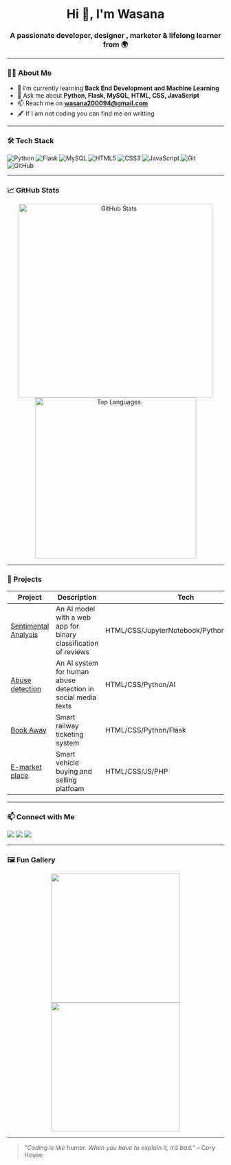 <h1 align="center">Hi 👋, I'm Wasana</h1>
<h3 align="center">A passionate developer, designer , marketer & lifelong learner from 🌍</h3>

---

### 👩‍💻 About Me

- 🌱 I’m currently learning **Back End Development and Machine Learning**
- 💬 Ask me about **Python, Flask, MySQL, HTML, CSS, JavaScript**
- 📫 Reach me on **wasana200094@gmail.com**
- 🖋️ If I am not coding you can find me on writting

---

### 🛠️ Tech Stack

![Python](https://img.shields.io/badge/-Python-333333?style=flat&logo=python)
![Flask](https://img.shields.io/badge/-Flask-333333?style=flat&logo=flask)
![MySQL](https://img.shields.io/badge/-MySQL-333333?style=flat&logo=mysql)
![HTML5](https://img.shields.io/badge/-HTML5-333333?style=flat&logo=html5)
![CSS3](https://img.shields.io/badge/-CSS3-333333?style=flat&logo=css3)
![JavaScript](https://img.shields.io/badge/-JavaScript-333333?style=flat&logo=javascript)
![Git](https://img.shields.io/badge/-Git-333333?style=flat&logo=git)
![GitHub](https://img.shields.io/badge/-GitHub-333333?style=flat&logo=github)

---

### 📈 GitHub Stats

<p align="center">
  <img src="https://github-readme-stats.vercel.app/api?username=wasanapelawaththa&show_icons=true&theme=radical" alt="GitHub Stats" width="450"/>
  <img src="https://github-readme-stats.vercel.app/api/top-langs/?username=wasanapelawaththa&layout=compact&theme=radical" alt="Top Languages" width="375"/>
</p>

---

### 🚀 Projects

| Project | Description | Tech |
|--------|-------------|------|
| [Sentimental Analysis](https://github.com/wasanapelawaththa/Sentimental-Analysis-Project.git) | An AI model with a web app for binary classification of reviews | HTML/CSS/JupyterNotebook/Python/MSAzure/AI |
| [Abuse detection](https://github.com/wasanapelawaththa/Implicit-Human-abuse-Detection-in-Social-Media-Texts.git) | An AI system for human abuse detection in social media texts | HTML/CSS/Python/AI |
| [Book Away](https://github.com/wasanapelawaththa/Railway-e-ticketing-system) |Smart railway ticketing system | HTML/CSS/Python/Flask |
| [E-market place](https://github.com/wasanapelawaththa/e-marketplace) | Smart vehicle buying and selling platfoam | HTML/CSS/JS/PHP |

---

### 📫 Connect with Me

<p align="left">
  <a href="mailto:wasana2000942gmail.com.com"><img src="https://img.shields.io/badge/Email-D14836?style=flat&logo=gmail&logoColor=white"/></a>
  <a href="https://www.linkedin.com/in/wasana-pelawaththa-152937313/"><img src="https://img.shields.io/badge/-LinkedIn-0077B5?style=flat&logo=linkedin&logoColor=white"/></a>
  <a href="https://web.facebook.com/wasana.pelawaththa.9/"><img src="https://img.shields.io/badge/-Facebook-1DA1F2?style=flat&logo=facebook&logoColor=white"/></a>
</p>

---

### 🖼️ Fun Gallery

<p align="center">
  <img src="https://media.giphy.com/media/qgQUggAC3Pfv687qPC/giphy.gif" width="300">
  <img src="https://media.giphy.com/media/L1R1tvI9svkIWwpVYr/giphy.gif" width="300">
</p>

---

> *"Coding is like humor. When you have to explain it, it’s bad."* – Cory House

